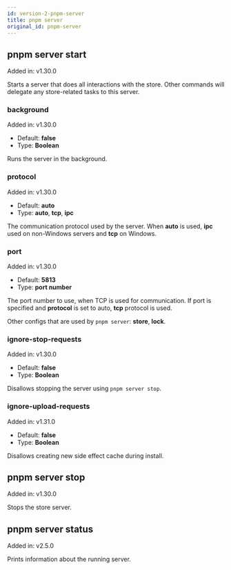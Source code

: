 ```yaml
---
id: version-2-pnpm-server
title: pnpm server
original_id: pnpm-server
---
```


## pnpm server start

Added in: v1.30.0

Starts a server that does all interactions with the store.
Other commands will delegate any store-related tasks to this server.

### background

Added in: v1.30.0

* Default: **false**
* Type: **Boolean**

Runs the server in the background.

### protocol

Added in: v1.30.0

* Default: **auto**
* Type: **auto**, **tcp**, **ipc**

The communication protocol used by the server.
When **auto** is used, **ipc** used on non-Windows servers and **tcp** on Windows.

### port

Added in: v1.30.0

* Default: **5813**
* Type: **port number**

The port number to use, when TCP is used for communication.
If port is specified and **protocol** is set to auto, **tcp** protocol is used.

Other configs that are used by `pnpm server`: **store**, **lock**.

### ignore-stop-requests

Added in: v1.30.0

* Default: **false**
* Type: **Boolean**

Disallows stopping the server using `pnpm server stop`.

### ignore-upload-requests

Added in: v1.31.0

* Default: **false**
* Type: **Boolean**

Disallows creating new side effect cache during install.

## pnpm server stop

Added in: v1.30.0

Stops the store server.

## pnpm server status

Added in: v2.5.0

Prints information about the running server.

